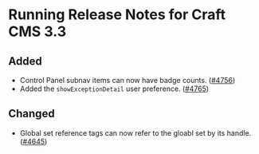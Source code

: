 # Running Release Notes for Craft CMS 3.3

## Added
- Control Panel subnav items can now have badge counts. ([#4756](https://github.com/craftcms/cms/issues/4756))
- Added the `showExceptionDetail` user preference. ([#4765](https://github.com/craftcms/cms/issues/4765))

## Changed
- Global set reference tags can now refer to the gloabl set by its handle. ([#4645](https://github.com/craftcms/cms/issues/4645))
